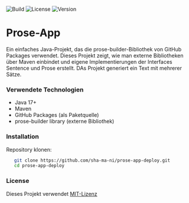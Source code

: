 ![Build](https://img.shields.io/badge/build-passing-brightgreen)
![License](https://img.shields.io/github/license/sha-ma-ni/prose-app-deploy)
![Version](https://img.shields.io/badge/version-1.0.0-blue)

# Prose-App
Ein einfaches Java-Projekt, das die prose-builder-Bibliothek von GitHub Packages verwendet.
Dieses Projekt zeigt, wie man externe Bibliotheken über Maven einbindet und eigene Implementierungen der Interfaces Sentence und Prose erstellt.
DAs Projekt generiert ein Text mit mehrerer Sätze.


### Verwendete Technologien

- Java 17+
- Maven
- GitHub Packages (als Paketquelle)
- prose-builder library (externe Bibliothek)

### Installation
Repository klonen:

```bash
   git clone https://github.com/sha-ma-ni/prose-app-deploy.git
   cd prose-app-deploy
```

### License
Dieses Projekt verwendet [MIT-Lizenz](https://choosealicense.com/licenses/mit/) 
